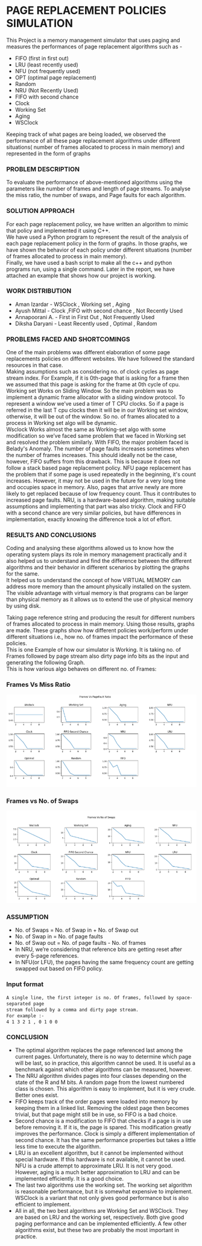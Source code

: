 # PAGE REPLACEMENT POLICIES SIMULATION

This Project is a memory management simulator that uses paging and measures the
performances of page replacement algorithms such as -

- FIFO (first in first out)
- LRU (least recently used)
- NFU (not frequently used)
- OPT (optimal page replacement)
- Random
- NRU (Not Recently Used)
- FIFO with second chance
- Clock
- Working Set
- Aging
- WSClock

Keeping track of what pages are being loaded, we observed the performance of all these
page replacement algorithms under different situations( number of frames allocated to
process in main memory) and represented in the form of graphs

### PROBLEM DESCRIPTION
To evaluate the performance of above-mentioned algorithms using the parameters like
number of frames and length of page streams. To analyse the miss ratio, the number of
swaps, and Page faults for each algorithm.

### SOLUTION APPROACH
For each page replacement policy, we have written an algorithm to mimic that policy and
implemented it using C++.  
We have used a Python program to represent the result of the analysis of each page
replacement policy in the form of graphs. In those graphs, we have shown the behavior
of each policy under different situations (number of frames allocated to process in main
memory).  
Finally, we have used a bash script to make all the c++ and python programs run, using a
single command. Later in the report, we have attached an example that shows how our
project is working.  

### WORK DISTRIBUTION
- Aman Izardar - WSClock , Working set , Aging
- Ayush Mittal - Clock ,FIFO with second chance , Not Recently Used
- Annapoorani A. - First in First Out , Not Frequently Used
- Diksha Daryani - Least Recently used , Optimal , Random

### PROBLEMS FACED AND SHORTCOMINGS
One of the main problems was different elaboration of some page replacements policies
on different websites. We have followed the standard resources in that case.  
Making assumptions such as considering no. of clock cycles as page stream index. For
Example, if it is 0th-page that is asking for a frame then we assumed that this page is
asking for the frame at 0th cycle of cpu.  
Working set Works on Sliding Window. So the main problem was to implement a
dynamic frame allocator with a sliding window protocol. To represent a window we’ve
used a timer of T CPU clocks. So if a page is referred in the last T cpu clocks then it will be
in our Working set window, otherwise, it will be out of the window. So no. of frames
allocated to a process in Working set algo will be dynamic.  
Wsclock Works almost the same as Working-set algo with some modification so we’ve
faced same problem that we faced in Working set and resolved the problem similarly.
With FIFO, the major problem faced is Belady's Anomaly. The number of page faults
increases sometimes when the number of frames increases. This should ideally not be
the case, however, FIFO suffers from this drawback. This is because it does not follow a
stack based page replacement policy.
NFU page replacement has the problem that if some page is used repeatedly in the
beginning, it's count increases. However, it may not be used in the future for a very long
time and occupies space in memory. Also, pages that arrive newly are more likely to get
replaced because of low frequency count. Thus it contributes to increased page faults.
NRU, is a hardware-based algorithm, making suitable assumptions and implementing
that part was also tricky. Clock and FIFO with a second chance are very similar policies,
but have differences in implementation, exactly knowing the difference took a lot of
effort.

### RESULTS AND CONCLUSIONS
Coding and analysing these algorithms allowed us to know how the operating system
plays its role in memory management practically and it also helped us to understand and
find the difference between the different algorithms and their behavior in different
scenarios by plotting the graphs for the same.  
It helped us to understand the concept of how VIRTUAL MEMORY can address more
memory than the amount physically installed on the system. The visible advantage with
virtual memory is that programs can be larger than physical memory as it allows us to
extend the use of physical memory by using disk.  

Taking page reference string and producing the result for different numbers of
frames allocated to process in main memory. Using those results, graphs are made.
These graphs show how different policies work/perform under different situations i.e.,
how no. of frames impact the performance of these policies.  
This is one Example of how our simulator is Working. It is taking no. of Frames followed
by page stream also dirty page info bits as the input and generating the following Graph.  
This is how various algo behaves on different no. of Frames:

### Frames Vs Miss Ratio 
 ![plot](./Graphs/1.png)
 
### Frames vs No. of Swaps
 ![plot](./Graphs/2.png)
 
### ASSUMPTION
- No. of Swaps = No. of Swap in + No. of Swap out  
- No. of Swap in = No. of page faults  
- No. of Swap out = No. of page faults - No. of frames  
- In NRU, we’re considering that reference bits are getting reset after every 5-page
references.  
- In NFU(or LFU), the pages having the same frequency count are getting swapped out
based on FIFO policy.  

### Input format 

    A single line, the first integer is no. Of frames, followed by space-separated page
    stream followed by a comma and dirty page stream.
    For example :-
    4 1 3 2 1 , 0 1 0 0
 
 ### CONCLUSION
- The optimal algorithm replaces the page referenced last among the current pages.
Unfortunately, there is no way to determine which page will be last, so in practice, this
algorithm cannot be used. It is useful as a benchmark against which other algorithms
can be measured, however.  
- The NRU algorithm divides pages into four classes depending on the state of the R and M
bits. A random page from the lowest numbered class is chosen. This algorithm is easy to
implement, but it is very crude. Better ones exist.
- FIFO keeps track of the order pages were loaded into memory by keeping them in a
linked list. Removing the oldest page then becomes trivial, but that page might still be in
use, so FIFO is a bad choice.  
- Second chance is a modification to FIFO that checks if a page is in use before removing it.
If it is, the page is spared. This modification greatly improves the performance. Clock is
simply a different implementation of second chance. It has the same performance
properties but takes a little less time to execute the algorithm.  
- LRU is an excellent algorithm, but it cannot be implemented without special hardware. If
this hardware is not available, it cannot be used. NFU is a crude attempt to approximate
LRU. It is not very good. However, aging is a much better approximation to LRU and can
be implemented efficiently. It is a good choice.  
- The last two algorithms use the working set. The working set algorithm is reasonable
performance, but it is somewhat expensive to implement. WSClock is a variant that not
only gives good performance but is also efficient to implement.  
- All in all, the two best algorithms are Working Set and WSClock. They are based on LRU
and the working set, respectively. Both give good paging performance and can be
implemented efficiently. A few other algorithms exist, but these two are probably the
most important in practice.  

